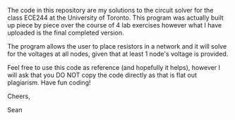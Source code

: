The code in this repository are my solutions to the circuit solver for the class ECE244 at the University of Toronto. This program was actually built up piece by piece over the course of 4 lab exercises however what I have uploaded is the final completed version.

The program allows the user to place resistors in a network and it will solve for the voltages at all nodes, given that at least 1 node's voltage is provided.


Feel free to use this code as reference (and hopefully it helps), however I will ask that you DO NOT copy the code directly as that is flat out plagiarism. Have fun coding!

Cheers,

Sean
